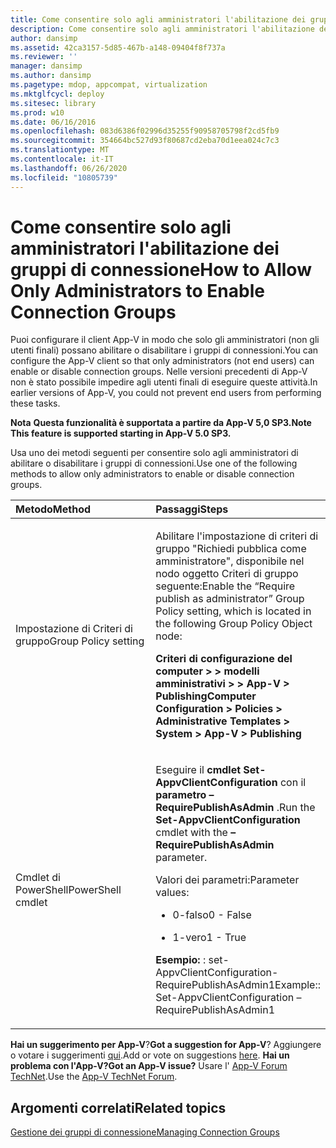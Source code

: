 ```yaml
---
title: Come consentire solo agli amministratori l'abilitazione dei gruppi di connessione
description: Come consentire solo agli amministratori l'abilitazione dei gruppi di connessione
author: dansimp
ms.assetid: 42ca3157-5d85-467b-a148-09404f8f737a
ms.reviewer: ''
manager: dansimp
ms.author: dansimp
ms.pagetype: mdop, appcompat, virtualization
ms.mktglfcycl: deploy
ms.sitesec: library
ms.prod: w10
ms.date: 06/16/2016
ms.openlocfilehash: 083d6386f02996d35255f90958705798f2cd5fb9
ms.sourcegitcommit: 354664bc527d93f80687cd2eba70d1eea024c7c3
ms.translationtype: MT
ms.contentlocale: it-IT
ms.lasthandoff: 06/26/2020
ms.locfileid: "10805739"
---
```

# <span data-ttu-id="31536-103">Come consentire solo agli amministratori l'abilitazione dei gruppi di connessione</span><span class="sxs-lookup"><span data-stu-id="31536-103">How to Allow Only Administrators to Enable Connection Groups</span></span>


<span data-ttu-id="31536-104">Puoi configurare il client App-V in modo che solo gli amministratori (non gli utenti finali) possano abilitare o disabilitare i gruppi di connessioni.</span><span class="sxs-lookup"><span data-stu-id="31536-104">You can configure the App-V client so that only administrators (not end users) can enable or disable connection groups.</span></span> <span data-ttu-id="31536-105">Nelle versioni precedenti di App-V non è stato possibile impedire agli utenti finali di eseguire queste attività.</span><span class="sxs-lookup"><span data-stu-id="31536-105">In earlier versions of App-V, you could not prevent end users from performing these tasks.</span></span>

<span data-ttu-id="31536-106">**Nota** 
 **Questa funzionalità è supportata a partire da App-V 5,0 SP3.**</span><span class="sxs-lookup"><span data-stu-id="31536-106">**Note**
**This feature is supported starting in App-V 5.0 SP3.**</span></span>

 

<span data-ttu-id="31536-107">Usa uno dei metodi seguenti per consentire solo agli amministratori di abilitare o disabilitare i gruppi di connessioni.</span><span class="sxs-lookup"><span data-stu-id="31536-107">Use one of the following methods to allow only administrators to enable or disable connection groups.</span></span>

<table>
<colgroup>
<col width="50%" />
<col width="50%" />
</colgroup>
<thead>
<tr class="header">
<th align="left"><span data-ttu-id="31536-108">Metodo</span><span class="sxs-lookup"><span data-stu-id="31536-108">Method</span></span></th>
<th align="left"><span data-ttu-id="31536-109">Passaggi</span><span class="sxs-lookup"><span data-stu-id="31536-109">Steps</span></span></th>
</tr>
</thead>
<tbody>
<tr class="odd">
<td align="left"><p><span data-ttu-id="31536-110">Impostazione di Criteri di gruppo</span><span class="sxs-lookup"><span data-stu-id="31536-110">Group Policy setting</span></span></p></td>
<td align="left"><p><span data-ttu-id="31536-111">Abilitare l'impostazione di criteri di gruppo "Richiedi pubblica come amministratore", disponibile nel nodo oggetto Criteri di gruppo seguente:</span><span class="sxs-lookup"><span data-stu-id="31536-111">Enable the “Require publish as administrator” Group Policy setting, which is located in the following Group Policy Object node:</span></span></p>
<p><strong><span data-ttu-id="31536-112">Criteri di configurazione del computer &gt; &gt; modelli amministrativi &gt; &gt; App-V &gt; Publishing</span><span class="sxs-lookup"><span data-stu-id="31536-112">Computer Configuration &gt; Policies &gt; Administrative Templates &gt; System &gt; App-V &gt; Publishing</span></span></strong></p></td>
</tr>
<tr class="even">
<td align="left"><p><span data-ttu-id="31536-113">Cmdlet di PowerShell</span><span class="sxs-lookup"><span data-stu-id="31536-113">PowerShell cmdlet</span></span></p></td>
<td align="left"><p><span data-ttu-id="31536-114">Eseguire il <strong> cmdlet Set-AppvClientConfiguration </strong> con il <strong> parametro – RequirePublishAsAdmin </strong> .</span><span class="sxs-lookup"><span data-stu-id="31536-114">Run the <strong>Set-AppvClientConfiguration</strong> cmdlet with the <strong>–RequirePublishAsAdmin</strong> parameter.</span></span></p>
<p><span data-ttu-id="31536-115">Valori dei parametri:</span><span class="sxs-lookup"><span data-stu-id="31536-115">Parameter values:</span></span></p>
<ul>
<li><p><span data-ttu-id="31536-116">0-falso</span><span class="sxs-lookup"><span data-stu-id="31536-116">0 - False</span></span></p></li>
<li><p><span data-ttu-id="31536-117">1-vero</span><span class="sxs-lookup"><span data-stu-id="31536-117">1 - True</span></span></p></li>
</ul>
<p><strong><span data-ttu-id="31536-118">Esempio: </strong> : set-AppvClientConfiguration-RequirePublishAsAdmin1</span><span class="sxs-lookup"><span data-stu-id="31536-118">Example:</strong>: Set-AppvClientConfiguration –RequirePublishAsAdmin1</span></span></p></td>
</tr>
</tbody>
</table>

 

<span data-ttu-id="31536-119">**Hai un suggerimento per App-V**?</span><span class="sxs-lookup"><span data-stu-id="31536-119">**Got a suggestion for App-V**?</span></span> <span data-ttu-id="31536-120">Aggiungere o votare i suggerimenti [qui](http://appv.uservoice.com/forums/280448-microsoft-application-virtualization).</span><span class="sxs-lookup"><span data-stu-id="31536-120">Add or vote on suggestions [here](http://appv.uservoice.com/forums/280448-microsoft-application-virtualization).</span></span> **<span data-ttu-id="31536-121">Hai un problema con l'App-V?</span><span class="sxs-lookup"><span data-stu-id="31536-121">Got an App-V issue?</span></span>** <span data-ttu-id="31536-122">Usare l' [App-V Forum TechNet](https://social.technet.microsoft.com/Forums/home?forum=mdopappv).</span><span class="sxs-lookup"><span data-stu-id="31536-122">Use the [App-V TechNet Forum](https://social.technet.microsoft.com/Forums/home?forum=mdopappv).</span></span>

## <span data-ttu-id="31536-123">Argomenti correlati</span><span class="sxs-lookup"><span data-stu-id="31536-123">Related topics</span></span>


[<span data-ttu-id="31536-124">Gestione dei gruppi di connessione</span><span class="sxs-lookup"><span data-stu-id="31536-124">Managing Connection Groups</span></span>](managing-connection-groups51.md)

 

 





